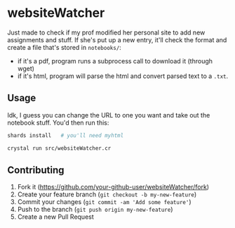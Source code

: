 # websiteWatcher

Just made to check if my prof modified her personal site to add new assignments
and stuff. If she's put up a new entry, it'll check the format and create a file
that's stored in `notebooks/`:
- if it's a pdf, program runs a subprocess call to download it (through wget)
- if it's html, program will parse the html and convert parsed text to a `.txt`.

## Usage

Idk, I guess you can change the URL to one you want and take out the
notebook stuff. You'd then run this:

```bash
shards install   # you'll need myhtml

crystal run src/websiteWatcher.cr
```

## Contributing

1. Fork it (<https://github.com/your-github-user/websiteWatcher/fork>)
2. Create your feature branch (`git checkout -b my-new-feature`)
3. Commit your changes (`git commit -am 'Add some feature'`)
4. Push to the branch (`git push origin my-new-feature`)
5. Create a new Pull Request

